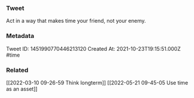 ### Tweet
Act in a way that makes time your friend, not your enemy.

### Metadata
Tweet ID: 1451990770446213120
Created At: 2021-10-23T19:15:51.000Z
#time 

### Related
[[2022-03-10 09-26-59 Think longterm]]
[[2022-05-21 09-45-05 Use time as an asset]]

